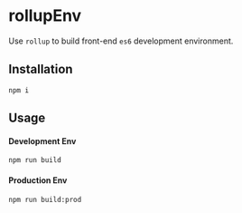 # rollupEnv
Use `rollup` to build front-end `es6` development environment.

## Installation
```
npm i
```

## Usage

#### Development Env
```
npm run build
```

#### Production Env
```
npm run build:prod
```

